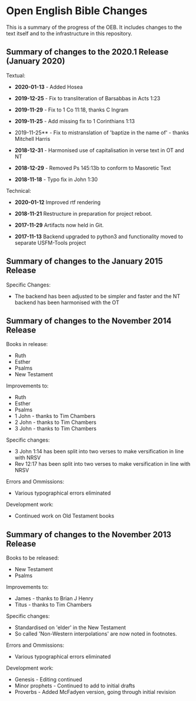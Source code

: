 Open English Bible Changes
==========================

This is a summary of the progress of the OEB. It includes changes to the text itself and to the infrastructure in this repository.

Summary of changes to the 2020.1 Release (January 2020)
-------------------------------------------------------

Textual:

* **2020-01-13** - Added Hosea

* **2019-12-25** - Fix to transliteration of Barsabbas in Acts 1:23

* **2019-11-29** - Fix to 1 Co 11:18, thanks C Ingram

* **2019-11-25** - Add missing fix to 1 Corinthians 1:13

* 2019-11-25** - Fix to mistranslation of 'baptize in the name of' - thanks Mitchell Harris

* **2018-12-31** - Harmonised use of capitalisation in verse text in OT and NT

* **2018-12-29** - Removed Ps 145:13b to conform to Masoretic Text

* **2018-11-18** - Typo fix in John 1:30

Technical:

* **2020-01-12** Improved rtf rendering

* **2018-11-21** Restructure in preparation for project reboot.

* **2017-11-29** Artifacts now held in Git.

* **2017-11-13** Backend upgraded to python3 and functionality moved to separate USFM-Tools project


Summary of changes to the January 2015 Release
----------------------------------------------

Specific Changes:

* The backend has been adjusted to be simpler and faster and the NT backend has been harmonised with the OT

Summary of changes to the November 2014 Release
-----------------------------------------------

Books in release:

* Ruth
* Esther
* Psalms
* New Testament

Improvements to:

* Ruth
* Esther
* Psalms
* 1 John - thanks to Tim Chambers
* 2 John - thanks to Tim Chambers
* 3 John - thanks to Tim Chambers

Specific changes:

* 3 John 1:14 has been split into two verses to make versification in line with NRSV
* Rev 12:17 has been split into two verses to make versification in line with NRSV

Errors and Ommissions:

* Various typographical errors eliminated

Development work:

* Continued work on Old Testament books


Summary of changes to the November 2013 Release
-----------------------------------------------

Books to be released:

* New Testament
* Psalms

Improvements to:

* James - thanks to Brian J Henry
* Titus - thanks to Tim Chambers

Specific changes:

* Standardised on 'elder' in the New Testament
* So called 'Non-Western interpolations' are now noted in footnotes.

Errors and Ommissions:

* Various typographical errors eliminated

Development work:

* Genesis - Editing continued
* Minor prophets - Continued to add to initial drafts
* Proverbs - Added McFadyen version, going through initial revision

